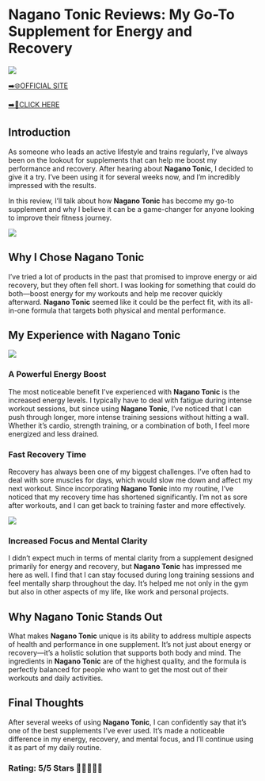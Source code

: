 # **Nagano Tonic Reviews**: My Go-To Supplement for Energy and Recovery

[![](https://static.vecteezy.com/system/resources/thumbnails/019/896/014/small/buy-now-gradient-button-with-cart-symbol-buy-now-illustration-png.png)](https://edetoop.top/lander/sugarpreland-1/negaton.html) 

[➡️🌐OFFICIAL SITE](https://edetoop.top/lander/sugarpreland-1/negaton.html) 

[➡️🔗CLICK HERE](https://edetoop.top/lander/sugarpreland-1/negaton.html) 


## Introduction

As someone who leads an active lifestyle and trains regularly, I’ve always been on the lookout for supplements that can help me boost my performance and recovery. After hearing about **Nagano Tonic**, I decided to give it a try. I’ve been using it for several weeks now, and I’m incredibly impressed with the results.

In this review, I’ll talk about how **Nagano Tonic** has become my go-to supplement and why I believe it can be a game-changer for anyone looking to improve their fitness journey.

[![](https://wallpapers.com/images/hd/red-order-now-button-udg4jcj4arvn8b0n-2.png)](https://edetoop.top/lander/sugarpreland-1/negaton.html)  

## Why I Chose **Nagano Tonic**

I’ve tried a lot of products in the past that promised to improve energy or aid recovery, but they often fell short. I was looking for something that could do both—boost energy for my workouts and help me recover quickly afterward. **Nagano Tonic** seemed like it could be the perfect fit, with its all-in-one formula that targets both physical and mental performance.

## My Experience with **Nagano Tonic**

[![](https://static.vecteezy.com/system/resources/thumbnails/019/896/014/small/buy-now-gradient-button-with-cart-symbol-buy-now-illustration-png.png)](https://edetoop.top/lander/sugarpreland-1/negaton.html)

### A Powerful Energy Boost

The most noticeable benefit I’ve experienced with **Nagano Tonic** is the increased energy levels. I typically have to deal with fatigue during intense workout sessions, but since using **Nagano Tonic**, I’ve noticed that I can push through longer, more intense training sessions without hitting a wall. Whether it’s cardio, strength training, or a combination of both, I feel more energized and less drained.

### Fast Recovery Time

Recovery has always been one of my biggest challenges. I’ve often had to deal with sore muscles for days, which would slow me down and affect my next workout. Since incorporating **Nagano Tonic** into my routine, I’ve noticed that my recovery time has shortened significantly. I’m not as sore after workouts, and I can get back to training faster and more effectively.

[![](https://wallpapers.com/images/hd/red-order-now-button-udg4jcj4arvn8b0n-2.png)](https://edetoop.top/lander/sugarpreland-1/negaton.html)  

### Increased Focus and Mental Clarity

I didn’t expect much in terms of mental clarity from a supplement designed primarily for energy and recovery, but **Nagano Tonic** has impressed me here as well. I find that I can stay focused during long training sessions and feel mentally sharp throughout the day. It’s helped me not only in the gym but also in other aspects of my life, like work and personal projects.

## Why **Nagano Tonic** Stands Out

What makes **Nagano Tonic** unique is its ability to address multiple aspects of health and performance in one supplement. It’s not just about energy or recovery—it’s a holistic solution that supports both body and mind. The ingredients in **Nagano Tonic** are of the highest quality, and the formula is perfectly balanced for people who want to get the most out of their workouts and daily activities.

## Final Thoughts

After several weeks of using **Nagano Tonic**, I can confidently say that it’s one of the best supplements I’ve ever used. It’s made a noticeable difference in my energy, recovery, and mental focus, and I’ll continue using it as part of my daily routine.

### Rating: 5/5 Stars 🌟🌟🌟🌟🌟
